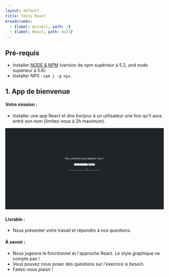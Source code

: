 ```yaml
---
layout: default
title: Tests React
breadcrumbs:
  - {label: Accueil, path: /}
  - {label: React, path: null}
---
```


## Pré-requis

- Installer [NODE & NPM](https://nodejs.org/en/) (version de npm supérieur à 5.2, and node supérieur à 5.6).
- Installer NPX : `npm i -g npx`.

## 1. App de bienvenue

#### Votre mission :

- Installer une app React et dire bonjour à un utilisateur une fois qu'il aura entré son nom (limitez-vous à 2h maximum).

![Attendu React](img/react.gif)

#### Livrable :

- Nous présenter votre travail et répondre à nos questions.

#### À savoir :

- Nous jugeons le fonctionnel et l'approche React. Le style graphique ne compte pas !
- Vous pouvez nous poser des questions sur l'exercice si besoin.
- Faites-vous plaisir !
